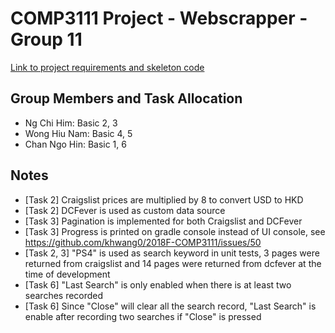 # COMP3111 Project - Webscrapper - Group 11

[Link to project requirements and skeleton code](https://github.com/khwang0/2018F-COMP3111)

## Group Members and Task Allocation
- Ng Chi Him: Basic 2, 3
- Wong Hiu Nam: Basic 4, 5
- Chan Ngo Hin: Basic 1, 6

## Notes
- [Task 2] Craigslist prices are multiplied by 8 to convert USD to HKD
- [Task 2] DCFever is used as custom data source
- [Task 3] Pagination is implemented for both Craigslist and DCFever
- [Task 3] Progress is printed on gradle console instead of UI console, see https://github.com/khwang0/2018F-COMP3111/issues/50
- [Task 2, 3] "PS4" is used as search keyword in unit tests, 3 pages were returned from craigslist and 14 pages were returned from dcfever at the time of development
- [Task 6] "Last Search" is only enabled when there is at least two searches recorded
- [Task 6] Since "Close" will clear all the search record, "Last Search" is enable after recording two searches if "Close" is pressed
